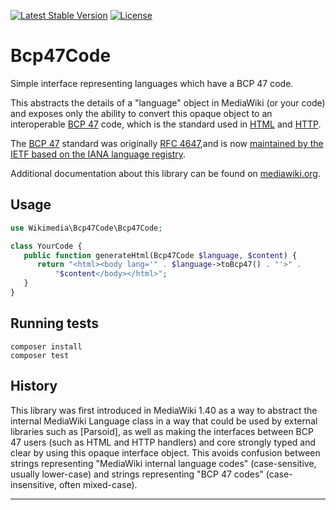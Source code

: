 [![Latest Stable Version]](https://packagist.org/packages/wikimedia/bcp-47-code) [![License]](https://packagist.org/packages/wikimedia/bcp-47-code)

Bcp47Code
=====================

Simple interface representing languages which have a BCP 47 code.

This abstracts the details of a "language" object in MediaWiki (or your
code) and exposes only the ability to convert this opaque object to
an interoperable [BCP 47] code, which is the standard used in [HTML]
and [HTTP].

The [BCP 47] standard was originally [RFC 4647],and is now
[maintained by the IETF based on the IANA language registry](https://en.wikipedia.org/wiki/IETF_language_tag).

Additional documentation about this library can be found on
[mediawiki.org](https://www.mediawiki.org/wiki/Bcp47Code).


Usage
-----

```php
use Wikimedia\Bcp47Code\Bcp47Code;

class YourCode {
   public function generateHtml(Bcp47Code $language, $content) {
      return "<html><body lang='" . $language->toBcp47() . "'>" .
          "$content</body></html>";
   }
}
```


Running tests
-------------

```
composer install
composer test
```

History
-------

This library was first introduced in MediaWiki 1.40 as a way to abstract
the internal MediaWiki Language class in a way that could be used by
external libraries such as [Parsoid], as well as making the interfaces
between BCP 47 users (such as HTML and HTTP handlers) and core strongly
typed and clear by using this opaque interface object.  This avoids
confusion between strings representing "MediaWiki internal language codes"
(case-sensitive, usually lower-case) and strings representing "BCP 47 codes"
(case-insensitive, often mixed-case).


---
[BCP 47]: https://www.rfc-editor.org/info/bcp47
[RFC 4647]: https://www.rfc-editor.org/info/rfc4647
[HTML]: https://www.w3.org/International/articles/language-tags/
[HTTP]: https://httpwg.org/specs/rfc9110.html#field.accept-language
[Latest Stable Version]: https://poser.pugx.org/wikimedia/bcp-47-code/v/stable.svg
[License]: https://poser.pugx.org/wikimedia/bcp-47-code/license.svg
